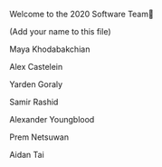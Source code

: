 Welcome to the 2020 Software Team🙂

(Add your name to this file)

Maya Khodabakchian

Alex Castelein

Yarden Goraly

Samir Rashid

Alexander Youngblood

Prem Netsuwan

Aidan Tai
